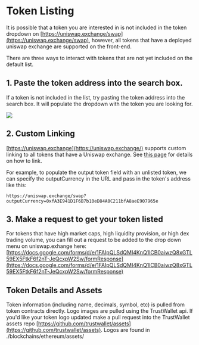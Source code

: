 # Token Listing

It is possible that a token you are interested in is not included in the token dropdown on [https://uniswap.exchange/swap](https://uniswap.exchange/swap), however, all tokens that have a deployed uniswap exchange are supported on the front-end.

There are three ways to interact with tokens that are not yet included on the default list.

## 1. Paste the token address into the search box. <a id="1-paste-the-token-address-into-the-search-box"></a>

If a token is not included in the list, try pasting the token address into the search box. It will populate the dropdown with the token you are looking for.

![](https://blobs.gitbook.com/assets%2F-LNun-MDdANv-PeRglM0%2F-LsxhQ2M5AHkaQ4drURX%2F-LsxhQmd2rnsvqPejwR3%2FtokenSearch.png?generation=1572993352058914&alt=media)

## 2. Custom Linking <a id="2-custom-linking"></a>

​[https://uniswap.exchange](https://uniswap.exchange/) supports custom linking to all tokens that have a Uniswap exchange. See [this page](custom-linking.md) for details on how to link.

For example, to populate the output token field with an unlisted token, we can specify the outputCurrency in the URL and pass in the token's address like this:

`https://uniswap.exchange/swap?outputCurrency=0xfA3E941D1F6B7b10eD84A0C211bfA8aeE907965e`

## 3. Make a request to get your token listed <a id="3-make-a-request-to-get-your-token-listed"></a>

For tokens that have high market caps, high liquidity provision, or high dex trading volume, you can fill out a request to be added to the drop down menu on uniswap.exhange here: [https://docs.google.com/forms/d/e/1FAIpQLSdQMI4KnQ1lCB0aiwzQ8xGTL59EX5FtkF6f2nT-JeQcxpW2Sw/formResponse](https://docs.google.com/forms/d/e/1FAIpQLSdQMI4KnQ1lCB0aiwzQ8xGTL59EX5FtkF6f2nT-JeQcxpW2Sw/formResponse)​

## Token Details and Assets <a id="token-details-and-assets"></a>

Token information \(including name, decimals, symbol, etc\) is pulled from token contracts directly. Logo images are pulled using the TrustWallet api. If you'd like your token logo updated make a pull request into the TrustWallet assets repo [https://github.com/trustwallet/assets](https://github.com/trustwallet/assets). Logos are found in ./blockchains/ethereum/assets/

